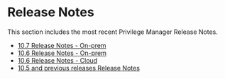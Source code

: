 [title]: # (Release Notes)
[tags]: # (read me)
[priority]: # (30000)
# Release Notes

This section includes the most recent Privilege Manager Release Notes.

* [10.7 Release Notes - On-prem](10.7-on-prem.md)
* [10.6 Release Notes - On-prem](10.6-on-prem.md)
* [10.6 Release Notes - Cloud](10.6-cloud.md)
* [10.5 and previous releases Release Notes](10.5-prior.md)

